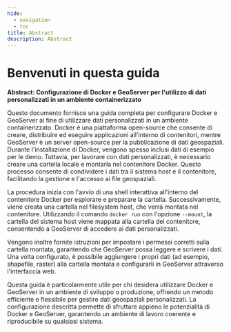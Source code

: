 ```yaml
---
hide:
  - navigation
  - toc
title: Abstract
description: Abstract
---
```


# Benvenuti in questa guida

**Abstract: Configurazione di Docker e GeoServer per l'utilizzo di dati personalizzati in un ambiente containerizzato**

Questo documento fornisce una guida completa per configurare Docker e GeoServer al fine di utilizzare dati personalizzati in un ambiente containerizzato. Docker è una piattaforma open-source che consente di creare, distribuire ed eseguire applicazioni all'interno di contenitori, mentre GeoServer è un server open-source per la pubblicazione di dati geospaziali. Durante l'installazione di Docker, vengono spesso inclusi dati di esempio per le demo. Tuttavia, per lavorare con dati personalizzati, è necessario creare una cartella locale e montarla nel contenitore Docker. Questo processo consente di condividere i dati tra il sistema host e il contenitore, facilitando la gestione e l'accesso ai file geospaziali.

La procedura inizia con l'avvio di una shell interattiva all'interno del contenitore Docker per esplorare e preparare la cartella. Successivamente, viene creata una cartella nel filesystem host, che verrà montata nel contenitore. Utilizzando il comando `docker run` con l'opzione `--mount`, la cartella del sistema host viene mappata alla cartella del contenitore, consentendo a GeoServer di accedere ai dati personalizzati.

Vengono inoltre fornite istruzioni per impostare i permessi corretti sulla cartella montata, garantendo che GeoServer possa leggere e scrivere i dati. Una volta configurato, è possibile aggiungere i propri dati (ad esempio, shapefile, raster) alla cartella montata e configurarli in GeoServer attraverso l'interfaccia web.

Questa guida è particolarmente utile per chi desidera utilizzare Docker e GeoServer in un ambiente di sviluppo o produzione, offrendo un metodo efficiente e flessibile per gestire dati geospaziali personalizzati. La configurazione descritta permette di sfruttare appieno le potenzialità di Docker e GeoServer, garantendo un ambiente di lavoro coerente e riproducibile su qualsiasi sistema.